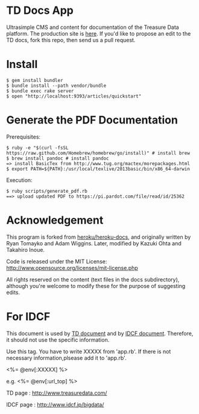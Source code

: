 # TD Docs App

Ultrasimple CMS and content for documentation of the Treasure Data platform.  The production site is [here](http://docs.treasuredata.com/). If you'd like to propose an edit to the TD docs, fork this repo, then send us a pull request.

# Install

    $ gem install bundler
    $ bundle install --path vendor/bundle
    $ bundle exec rake server
    $ open "http://localhost:9393/articles/quickstart"
    
# Generate the PDF Documentation

Prerequisites:

    $ ruby -e "$(curl -fsSL https://raw.github.com/Homebrew/homebrew/go/install)" # install brew
    $ brew install pandoc # install pandoc
    => install BasicTex from http://www.tug.org/mactex/morepackages.html
    $ export PATH=${PATH}:/usr/local/texlive/2013basic/bin/x86_64-darwin
    
Execution:

    $ ruby scripts/generate_pdf.rb
    ==> upload updated PDF to https://pi.pardot.com/file/read/id/25362
    
# Acknowledgement

This program is forked from [heroku/heroku-docs](http://github.com/heroku/heroku-docs), and originally written by Ryan Tomayko and Adam Wiggins. Later, modified by Kazuki Ohta and Takahiro Inoue.

Code is released under the MIT License: http://www.opensource.org/licenses/mit-license.php

All rights reserved on the content (text files in the docs subdirectory), although you're welcome to modify these for the purpose of suggesting edits.

# For IDCF
This document is used by [TD document](http://docs.treasuredata.com/) and by [IDCF document](http://ybi-docs.idcfcloud.com/). Therefore, it should not use the specific information.

Use this tag. You have to write XXXXX from 'app.rb'. If there is not necessary information,plsease add it to 'app.rb'.

<%= @env[:XXXXX] %>

e.g.
<%= @env[:url_top] %>

TD page : http://www.treasuredata.com/

IDCF page : http://www.idcf.jp/bigdata/
